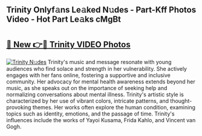 ## Trinity Onlyf𝚊ns Le𝚊ked N𝚞des - Part-Kff Photos Video - Hot Part Le𝚊ks cMgBt

# <h2><a href="http://ab4233.deff.icu/?id=Trinity">🔗 New 👉🔴 Trinity VIDEO Photos</a></h2>

[![Trinity N𝚞des](https://i.imgur.com/rIISA9y.gif)](http://ab4233.deff.icu/?id=Trinity)
Trinity's music and message resonate with young audiences who find solace and strength in her vulnerability. She actively engages with her fans online, fostering a supportive and inclusive community. Her advocacy for mental health awareness extends beyond her music, as she speaks out on the importance of seeking help and normalizing conversations about mental illness. Trinity's artistic style is characterized by her use of vibrant colors, intricate patterns, and thought-provoking themes. Her works often explore the human condition, examining topics such as identity, emotions, and the passage of time. Trinity's influences include the works of Yayoi Kusama, Frida Kahlo, and Vincent van Gogh.
